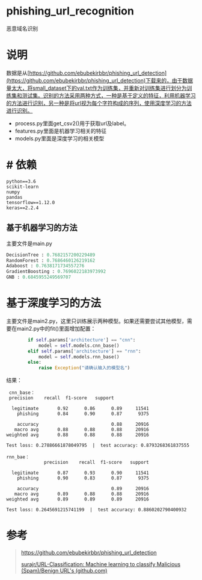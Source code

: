 # phishing_url_recognition
恶意域名识别

# 说明

数据是从[https://github.com/ebubekirbbr/phishing_url_detection](https://github.com/ebubekirbbr/phishing_url_detection)下载来的，由于数据量太大，将small_dataset下的val.txt作为训练集，并重新对训练集进行划分为训练集和测试集。识别的方法采用两种方式，一种是基于定义的特征，利用机器学习的方法进行识别，另一种是将url视为每个字符构成的序列，使用深度学习的方法进行识别。<br>

- process.py里面get_csv2()用于获取url及label。
- features.py里面是机器学习相关的特征
- models.py里面是深度学习的相关模型

# # 依赖

```shell
python==3.6
scikit-learn
numpy
pandas
tensorflow==1.12.0
keras==2.2.4
```

## 基于机器学习的方法

主要文件是main.py

```python
DecisionTree : 0.7682157200229489 
RandomForest : 0.7686460126219162 
Adaboost : 0.7638171734557276 
GradientBoosting : 0.7696022183973992 
GNB : 0.6845955249569707
```

# 基于深度学习的方法

主要文件是main2.py，这里只训练展示两种模型。如果还需要尝试其他模型，需要在main2.py中的fit()里面增加配置：

```python
        if self.params['architecture'] == "cnn":
            model = self.models.cnn_base()
        elif self.params['architecture'] == "rnn":
            model = self.models.rnn_base()
        else:
            raise Exception("请确认输入的模型名")
```

结果：

```
 cnn_base：
 precision    recall  f1-score   support

  legitimate       0.92      0.86      0.89     11541
    phishing       0.84      0.90      0.87      9375

    accuracy                           0.88     20916
   macro avg       0.88      0.88      0.88     20916
weighted avg       0.88      0.88      0.88     20916

Test loss: 0.27886661878049795  |  test accuracy: 0.8793268361837555

rnn_bae：
              precision    recall  f1-score   support

  legitimate       0.87      0.93      0.90     11541
    phishing       0.90      0.83      0.87      9375

    accuracy                           0.89     20916
   macro avg       0.89      0.88      0.88     20916
weighted avg       0.89      0.89      0.89     20916

Test loss: 0.2645691215741199  |  test accuracy: 0.8860202790400932
```

# 参考

> https://github.com/ebubekirbbr/phishing_url_detection
>
> [surajr/URL-Classification: Machine learning to classify Malicious (Spam)/Benign URL's (github.com)](https://github.com/surajr/URL-Classification)

